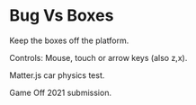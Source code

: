 # Bug Vs Boxes

Keep the boxes off the platform.

Controls:
Mouse, touch or arrow keys (also z,x).

Matter.js car physics test.

Game Off 2021 submission.

